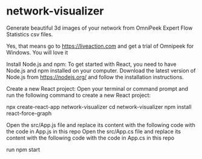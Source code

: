 # network-visualizer
Generate beautiful 3d images of your network from OmniPeek Expert Flow Statistics csv files. 

Yes, that means go to https://liveaction.com and get a trial of Omnipeek for Windows. You will love it

Install Node.js and npm:
To get started with React, you need to have Node.js and npm installed on your computer. Download the latest version of Node.js from https://nodejs.org/ and follow the installation instructions.

Create a new React project: 
Open your terminal or command prompt and run the following command to create a new React project:

npx create-react-app network-visualizer
cd network-visualizer
npm install react-force-graph

Open the src/App.js file and replace its content with the following code with the code in App.js in this repo
Open the src/App.cs file and replace its content with the following code with the code in App.cs in this repo

run npm start





